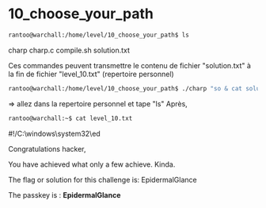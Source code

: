 # 10_choose_your_path

`````sh
rantoo@warchall:/home/level/10_choose_your_path$ ls
`````
charp  charp.c  compile.sh  solution.txt

Ces commandes peuvent transmettre le contenu de fichier "solution.txt" à la fin de fichier "level_10.txt" (repertoire personnel)
`````sh
rantoo@warchall:/home/level/10_choose_your_path$ ./charp "so & cat solution.txt > ~/level_10.txt"
`````
=> allez dans la repertoire personnel et tape "ls"
Après,
````sh
rantoo@warchall:~$ cat level_10.txt
````
#!/C:\windows\system32\ed

Congratulations hacker,

You have achieved what only a few achieve.
Kinda.

The flag or solution for this challenge is: EpidermalGlance


The passkey is : **EpidermalGlance**

